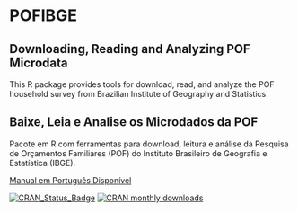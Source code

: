 # POFIBGE
## Downloading, Reading and Analyzing POF Microdata

This R package provides tools for download, read, and analyze the POF	household survey from Brazilian Institute of Geography and Statistics.

## Baixe, Leia e Analise os Microdados da POF

Pacote em R com ferramentas para download, leitura e análise da Pesquisa de Orçamentos Familiares (POF) do Instituto Brasileiro de Geografia e Estatística (IBGE).

[Manual em Português Disponível](https://rpubs.com/gabriel-assuncao-ibge/pof)

[![CRAN_Status_Badge](https://www.r-pkg.org/badges/version/POFIBGE)](https://cran.r-project.org/package=POFIBGE) [![CRAN monthly downloads](https://cranlogs.r-pkg.org/badges/POFIBGE "CRAN monthly downloads")](https://cran.r-project.org/package=POFIBGE)
